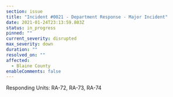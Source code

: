 ```yaml
---
section: issue
title: "Incident #0021 - Department Response - Major Incident"
date: 2021-01-24T23:13:59.803Z
status: in_progress
pinned: ""
current_severity: disrupted
max_severity: down
duration: ""
resolved_on: ""
affected:
  - Blaine County
enableComments: false
---
```

Responding Units: RA-72, RA-73, RA-74